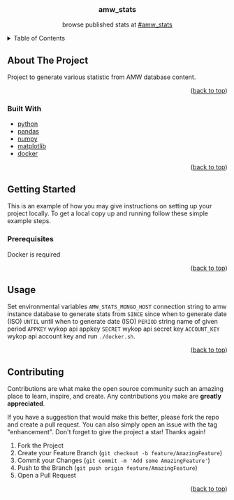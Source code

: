 <div id="top"></div>

<br />
<div align="center">
<h3 align="center">amw_stats</h3>

  <p align="center">
    browse published stats at <a href="https://wykop.pl/tag/anonimowemirkowyznaniastatystyki">#amw_stats</a> 
    <br />
  </p>
</div>



<!-- TABLE OF CONTENTS -->
<details>
  <summary>Table of Contents</summary>
  <ol>
    <li>
      <a href="#about-the-project">About The Project</a>
      <ul>
        <li><a href="#built-with">Built With</a></li>
      </ul>
    </li>
    <li>
      <a href="#getting-started">Getting Started</a>
      <ul>
        <li><a href="#prerequisites">Prerequisites</a></li>
      </ul>
    </li>
    <li><a href="#usage">Usage</a></li>
    <li><a href="#contributing">Contributing</a></li>
  </ol>
</details>



## About The Project

Project to generate various statistic from AMW database content.  

<p align="right">(<a href="#top">back to top</a>)</p>

### Built With

* [python](https://python.org/)
* [pandas](https://pandas.pydata.org/)
* [numpy](https://numpy.org/)
* [matplotlib](https://matplotlib.org/)
* [docker](https://docker.com/)

<p align="right">(<a href="#top">back to top</a>)</p>


## Getting Started

This is an example of how you may give instructions on setting up your project locally.
To get a local copy up and running follow these simple example steps.

### Prerequisites
Docker is required

<p align="right">(<a href="#top">back to top</a>)</p>


## Usage
Set environmental variables
`AMW_STATS_MONGO_HOST` connection string to amw instance database to generate stats from
`SINCE` since when to generate date (ISO)
`UNTIL` until when to generate date (ISO)
`PERIOD` string name of given period
`APPKEY` wykop api appkey
`SECRET` wykop api secret key
`ACCOUNT_KEY` wykop api account key
and run `./docker.sh`. 

<p align="right">(<a href="#top">back to top</a>)</p>

## Contributing

Contributions are what make the open source community such an amazing place to learn, inspire, and create. Any contributions you make are **greatly appreciated**.

If you have a suggestion that would make this better, please fork the repo and create a pull request. You can also simply open an issue with the tag "enhancement".
Don't forget to give the project a star! Thanks again!

1. Fork the Project
2. Create your Feature Branch (`git checkout -b feature/AmazingFeature`)
3. Commit your Changes (`git commit -m 'Add some AmazingFeature'`)
4. Push to the Branch (`git push origin feature/AmazingFeature`)
5. Open a Pull Request

<p align="right">(<a href="#top">back to top</a>)</p>

